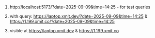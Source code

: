 1. http://localhost:5173/?date=2025-09-09&time=14:25 - for test queries

2. with query: 
https://laptop.xmit.dev/?date=2025-09-09&time=14:25 & https://1.199.xmit.co/?date=2025-09-09&time=14:25

3. visible at https://laptop.xmit.dev & https://1.199.xmit.co
